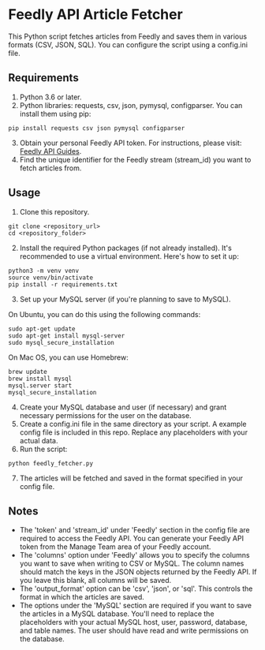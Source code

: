 # Feedly API Article Fetcher

This Python script fetches articles from Feedly and saves them in various formats (CSV, JSON, SQL). You can configure the script using a config.ini file.

## Requirements

1. Python 3.6 or later.
2. Python libraries: requests, csv, json, pymysql, configparser. You can install them using pip:

```
pip install requests csv json pymysql configparser
```

3. Obtain your personal Feedly API token. For instructions, please visit: [Feedly API Guides](https://feedly.notion.site/Feedly-API-Guides-a8794499f1144f6bb4db4aa363ab5fbd).
4. Find the unique identifier for the Feedly stream (stream_id) you want to fetch articles from.

## Usage

1. Clone this repository.

```
git clone <repository_url>
cd <repository_folder>
```

2. Install the required Python packages (if not already installed). It's recommended to use a virtual environment. Here's how to set it up:

```
python3 -m venv venv
source venv/bin/activate
pip install -r requirements.txt
```

3. Set up your MySQL server (if you're planning to save to MySQL).

On Ubuntu, you can do this using the following commands:

```
sudo apt-get update
sudo apt-get install mysql-server
sudo mysql_secure_installation
```

On Mac OS, you can use Homebrew:

```
brew update
brew install mysql
mysql.server start
mysql_secure_installation
```

4. Create your MySQL database and user (if necessary) and grant necessary permissions for the user on the database.
5. Create a config.ini file in the same directory as your script. A example config file is included in this repo. Replace any placeholders with your actual data.
6. Run the script:

```
python feedly_fetcher.py
```

7. The articles will be fetched and saved in the format specified in your config file.

## Notes

- The 'token' and 'stream_id' under 'Feedly' section in the config file are required to access the Feedly API. You can generate your Feedly API token from the Manage Team area of your Feedly account.
- The 'columns' option under 'Feedly' allows you to specify the columns you want to save when writing to CSV or MySQL. The column names should match the keys in the JSON objects returned by the Feedly API. If you leave this blank, all columns will be saved.
- The 'output_format' option can be 'csv', 'json', or 'sql'. This controls the format in which the articles are saved.
- The options under the 'MySQL' section are required if you want to save the articles in a MySQL database. You'll need to replace the placeholders with your actual MySQL host, user, password, database, and table names. The user should have read and write permissions on the database.